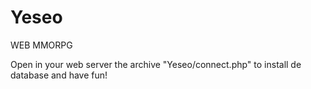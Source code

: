 # Yeseo
WEB MMORPG

Open in your web server the archive "Yeseo/connect.php" to install de database and have fun!  
